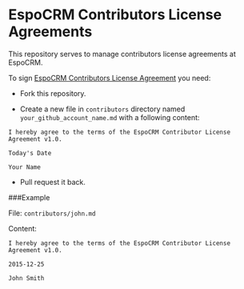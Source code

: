 # EspoCRM Contributors License Agreements

This repository serves to manage contributors license agreements at EspoCRM. 

To sign [EspoCRM Contributors License Agreement](https://github.com/espocrm/cla/blob/master/cla.md) you need:

* Fork this repository.

* Create a new file in `contributors` directory named `your_github_account_name.md` with a following content:
```
I hereby agree to the terms of the EspoCRM Contributor License Agreement v1.0.

Today's Date

Your Name
```
* Pull request it back.

###Example

File: `contributors/john.md`

Content:
```
I hereby agree to the terms of the EspoCRM Contributor License Agreement v1.0.

2015-12-25

John Smith
```

